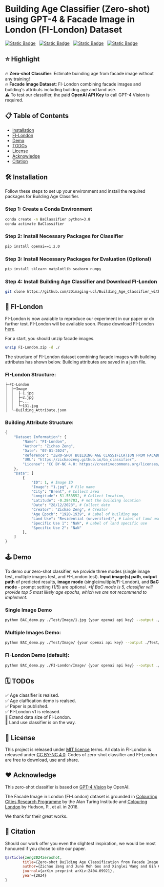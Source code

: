 # Building Age Classifier (Zero-shot) using GPT-4 & Facade Image in London (FI-London) Dataset

[![Static Badge](https://img.shields.io/badge/Home_Page-purple)](https://zichaozeng.github.io/ba_classifier) &nbsp;
[![Static Badge](https://img.shields.io/badge/Dataset-FI_London-green)](https://rdr.ucl.ac.uk/articles/dataset/FI-London/25592799) &nbsp;
[![Static Badge](https://img.shields.io/badge/Paper-arXiv-red)](https://arxiv.org/abs/2404.09921) &nbsp;
[![Static Badge](https://img.shields.io/badge/demo-Jupyter%20Notebook-blue)](https://github.com/3Dimaging-ucl/Building_Age_Classifier_with_FI-London/blob/main/BaC_demo.ipynb)

## ⭐ Highlight

🔥 **Zero-shot Classifier**: Estimate buinding age from facade image without any training!  
🔥 **Facade Image Dataset**: FI-London combining facade images and building's attributs including builidng age and land use.  
⚠️ To test our classifier, the paid **OpenAI API Key** to call GPT-4 Vision is required.

## 📋 Table of Contents

- [Installation](#-installation)
- [FI-London](#-fi-london)
- [Demo](#%EF%B8%8F-demo)
- [TODOs](#%EF%B8%8F-todos)
- [License](#-license)
- [Acknowledge](#%EF%B8%8F-acknowledge)
- [Citation](#-citation)

## 🛠 Installation

Follow these steps to set up your environment and install the required packages for Building Age Classifier.

### Step 1: Create a Conda Environment

```bash
conda create -n BaClassifier python=3.8
conda activate BaClassifier
```

### Step 2: Install Necessary Packages for Classifier

```bash
pip install openai==1.2.0
```

### Step 3: Install Necessary Packages for Evaluation (Optional)

```bash
pip install sklearn matplotlib seaborn numpy
```

### Step 4: Install Building Age Classifier and Download FI-London

```bash
git clone https://github.com/3Dimaging-ucl/Building_Age_Classifier_with_FI-London.git
```

## 🏢 FI-London 

FI-London is now avaiable to reproduce our experiment in our paper or do further test. FI-London will be available soon. Please download FI-London [here](https://rdr.ucl.ac.uk/articles/dataset/FI-London/25592799). 

For a start, you should unzip facade images.

```bash
unzip FI-London.zip -d ./
```

The structure of FI-London dataset combining facade images with building attributes has shown below. Building attributes are saved in a json file.

### FI-London Structure:

```
├─FI-London
│  ├─Image
│  │  ├─1.jpg
│  │  ├─2.jpg
│  │  ├─...
│  │  └─131.jpg
│  └─Building_Attribute.json
```

### Building Attribute Structure:

```python
{
    "Dataset Information": {
        "Name": "FI-London",
        "Author": "Zichao Zeng",
        "Date": "07-01-2024",
        "Reference": "ZERO-SHOT BUILDING AGE CLASSIFICATION FROM FACADE IMAGE USING GPT-4",
        "URL": "https://zichaozeng.github.io/ba_classifier",
        "License": "CC BY-NC 4.0: https://creativecommons.org/licenses/by-nc/4.0/deed.en"
    },
    "Data": [
        {
            "ID": 1, # Image ID
            "Image": "1.jpg", # File name
            "City": "Brent", # Collect area
            "Longitude": 51.553552, # Collect location, 
            "Latitude": -0.284703, # not the building location
            "Date": "28/12/2023", # Collect date
            "Creator": "Zichao Zeng", # Creator
            "Age Epoch": "1920-1939", # Label of building age
            "Land Use": "Residential (unverified)", # Label of land use
            "Specific Use 1": "NaN", # Label of land specific use
            "Specific Use 2": "NaN"
        },
    ]
}
```

## 🕹️ Demo

To demo our zero-shot classifier, we provide three modes (single image test, multiple images test, and FI-London test). **Input image(s) path**, **output path** of predicted results, **image mode** (single/multiple/FI-London), and **BaC mode** - prompt setting (1/5) are optional. *\*If BaC mode is 5, classifier will provide top 5 most likely age epochs, which we are not recommend to implement.*

### Single Image Demo

```bash
python BAC_demo.py ./Test/Image/1.jpg {your openai api key} --output ./Test/Prediction/resutl_single.json --img_mode single --BaC_mode 1
```

### Multiple Images Demo:

```bash
python BAC_demo.py ./Test/Image/ {your openai api key} --output ./Test/Prediction/resutl_multiple.json --img_mode multiple --BaC_mode 1
```

### FI-London Demo (default):

```bash
python BAC_demo.py ./FI-London/Image/ {your openai api key} --output ./Result_FI-London/resutl_FI-London.json --img_mode FI-London --BaC_mode 1
```

## 🗓️ TODOs

✅ Age classifier is realsed.  
✅ Age claffication demo is realsed.  
✅ Paper is published.   
✅ FI-London v1 is released.  
🔲 Extend data size of FI-London.  
🔲 Land use classifier is on the way.  

## 📐 License

This project is released under [MIT licence](https://github.com/3Dimaging-ucl/Building_Age_Classifier_with_FI-London/blob/main/LICENSE) terms. All data in FI-London is released under [CC BY-NC 4.0](https://creativecommons.org/licenses/by-nc/4.0/deed.en). Codes of zero-shot classifier and FI-London are free to download, use and share.

## ❤️ Acknowledge

This zero-shot classifier is based on [GPT-4 Vision](https://platform.openai.com/docs/guides/vision) by OpenAI. 

The Facade Image in London (FI-London) dataset is grounded in [Colourring Cities Research Programme](https://colouringcities.org/) by the Alan Turing Institude and [Colouring London](https://www.researchgate.net/profile/Polly-Hudson/publication/333569102_Colouring_London_-A_Crowdsourcing_Platform_for_Geospatial_Data_Related_to_London's_Building_Stock_Winner_Best_Paper_GISRUK_2019/links/5cf510f2299bf1fb18539112/Colouring-London-A-Crowdsourcing-Platform-for-Geospatial-Data-Related-to-Londons-Building-Stock-Winner-Best-Paper-GISRUK-2019.pdf) by Hudson, P., et al. in 2018.

We thank for their great works. 

## 📜 Citation

Should our work offer you even the slightest inspiration, we would be most honoured if you chose to cite our paper.

```bibtex
@article{zeng2024zeroshot,
        title={Zero-shot Building Age Classification from Facade Image Using GPT-4},
        author={Zichao Zeng and June Moh Goo and Xinglei Wang and Bin Chi and Meihui Wang and Jan Boehm},
        journal={arXiv preprint arXiv:2404.09921},
        year={2024}
}
```